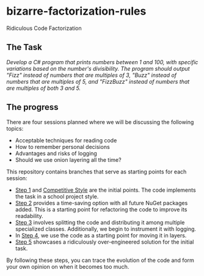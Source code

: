# bizarre-factorization-rules
Ridiculous Code Factorization

## The Task

_Develop a C# program that prints numbers between 1 and 100, with specific variations based on the number's divisibility. The program should output "Fizz" instead of numbers that are multiples of 3, "Buzz" instead of numbers that are multiples of 5, and "FizzBuzz" instead of numbers that are multiples of both 3 and 5._

## The progress

There are four sessions planned where we will be discussing the following topics:

 - Acceptable techniques for reading code
 - How to remember personal decisions
 - Advantages and risks of logging
 - Should we use onion layering all the time?

This repository contains branches that serve as starting points for each session:

 - [Step 1](https://github.com/Mx-Wolf/bizarre-factorization-rules/tree/steps/step-01) and [Competitive Style](https://github.com/Mx-Wolf/bizarre-factorization-rules/tree/drafts/step-01-olymp) are the initial points. The code implements the task in a school project style.
 - [Step 2](https://github.com/Mx-Wolf/bizarre-factorization-rules/tree/steps/step-02) provides a time-saving option with all future NuGet packages added. This is a starting point for refactoring the code to improve its readability.
 - [Step 3](https://github.com/Mx-Wolf/bizarre-factorization-rules/tree/steps/step-03) involves splitting the code and distributing it among multiple specialized classes. Additionally, we begin to instrument it with logging.
 - In [Step 4](https://github.com/Mx-Wolf/bizarre-factorization-rules/tree/steps/step-04), we use the code as a starting point for moving it in layers.
 - [Step 5](https://github.com/Mx-Wolf/bizarre-factorization-rules/tree/steps/step-05) showcases a ridiculously over-engineered solution for the initial task.

By following these steps, you can trace the evolution of the code and form your own opinion on when it becomes too much.